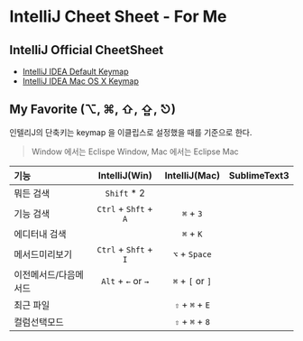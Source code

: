 # IntelliJ Cheet Sheet - For Me

## IntelliJ Official CheetSheet
- [IntelliJ IDEA Default Keymap](https://resources.jetbrains.com/assets/products/intellij-idea/IntelliJIDEA_ReferenceCard.pdf)
- [IntelliJ IDEA Mac OS X Keymap](https://resources.jetbrains.com/assets/products/intellij-idea/IntelliJIDEA_ReferenceCard_mac.pdf)

## My Favorite (⌥, ⌘, ⇧, ⇪, ⎋)
인텔리J의 단축키는 keymap 을 이클립스로 설정했을 때를 기준으로 한다. 
> Window 에서는 Eclispe Window, Mac 에서는 Eclipse Mac

| 기능 | IntelliJ(Win) | IntelliJ(Mac) | SublimeText3 |
|:--------|:--------:|:--------:|:--------:|
|뭐든 검색|`Shift` * 2|||
|기능 검색|`Ctrl` + `Shft` + `A`|`⌘` + `3`||
|에디터내 검색||`⌘` + `K`||
|메서드미리보기|`Ctrl` + `Shft` + `I`|`⌥` + `Space`||
|이전메서드/다음메서드|`Alt` + `←` or `→`|`⌘` + `[` or `]`||
|최근 파일||`⇧` + `⌘` + `E`||
|컬럼선택모드||`⇧` + `⌘` + `8`||
